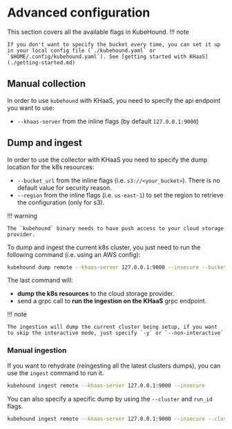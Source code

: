 # Advanced configuration

This section covers all the available flags in KubeHound.
!!! note

    If you don't want to specify the bucket every time, you can set it up in your local config file (`./kubehound.yaml` or `$HOME/.config/kubehound.yaml`). See [getting started with KHaaS](./getting-started.md)

## Manual collection

In order to use `kubehound` with KHaaS, you need to specify the api endpoint you want to use:

- `--khaas-server` from the inline flags (by default `127.0.0.1:9000`)

## Dump and ingest

In order to use the collector with KHaaS you need to specify the dump location for the k8s resources:

- `--bucket_url` from the inline flags (i.e. `s3://<your_bucket>`). There is no default value for security reason.
- `--region` from the inline flags (i.e. `us-east-1`) to set the region to retrieve the configuration (only for s3).

!!! warning

    The `kubehound` binary needs to have push access to your cloud storage provider.

To dump and ingest the current k8s cluster, you just need to run the following command (i.e. using an AWS config):

```bash
kubehound dump remote --khaas-server 127.0.0.1:9000 --insecure --bucket_url s3://<your_bucket> --region  us-east-1
```

The last command will:

- **dump the k8s resources** to the cloud storage provider.
- send a grpc call to **run the ingestion on the KHaaS** grpc endpoint.

!!! note

    The ingestion will dump the current cluster being setup, if you want to skip the interactive mode, just specify `-y` or `--non-interactive`

### Manual ingestion

If you want to rehydrate (reingesting all the latest clusters dumps), you can use the `ingest` command to run it.

```bash
kubehound ingest remote --khaas-server 127.0.0.1:9000 --insecure
```

You can also specify a specific dump by using the `--cluster` and `run_id` flags.

```bash
kubehound ingest remote --khaas-server 127.0.0.1:9000 --insecure --cluster my-cluster-1 --run_id 01htdgjj34mcmrrksw4bjy2e94
```
